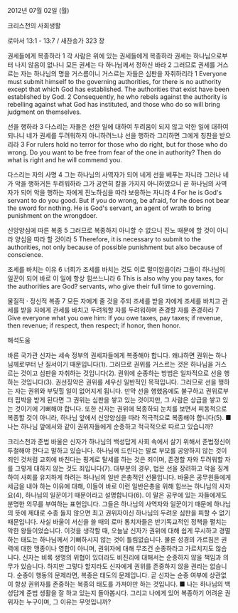 2012년 07월 02일 (월)

크리스천의 사회생활



로마서 13:1 - 13:7 / 새찬송가 323 장


권세들에게 복종하라
1 각 사람은 위에 있는 권세들에게 복종하라 권세는 하나님으로부터 나지 않음이 없나니 모든 권세는 다 하나님께서 정하신 바라 2 그러므로 권세를 거스르는 자는 하나님의 명을 거스름이니 거스르는 자들은 심판을 자취하리라
1 Everyone must submit himself to the governing authorities, for there is no authority except that which God has established. The authorities that exist have been established by God. 2 Consequently, he who rebels against the authority is rebelling against what God has instituted, and those who do so will bring judgment on themselves.

선을 행하라
3 다스리는 자들은 선한 일에 대하여 두려움이 되지 않고 악한 일에 대하여 되나니 네가 권세를 두려워하지 아니하려느냐 선을 행하라 그리하면 그에게 칭찬을 받으리라
3 For rulers hold no terror for those who do right, but for those who do wrong. Do you want to be free from fear of the one in authority? Then do what is right and he will commend you.

다스리는 자의 사명
4 그는 하나님의 사역자가 되어 네게 선을 베푸는 자니라 그러나 네가 악을 행하거든 두려워하라 그가 공연히 칼을 가지지 아니하였으니 곧 하나님의 사역자가 되어 악을 행하는 자에게 진노하심을 따라 보응하는 자니라
4 For he is God's servant to do you good. But if you do wrong, be afraid, for he does not bear the sword for nothing. He is God's servant, an agent of wrath to bring punishment on the wrongdoer.

신앙양심에 따른 복종
5 그러므로 복종하지 아니할 수 없으니 진노 때문에 할 것이 아니라 양심을 따라 할 것이라
5 Therefore, it is necessary to submit to the authorities, not only because of possible punishment but also because of conscience.

조세를 바치는 이유
6 너희가 조세를 바치는 것도 이로 말미암음이라 그들이 하나님의 일꾼이 되어 바로 이 일에 항상 힘쓰느니라
6 This is also why you pay taxes, for the authorities are God? servants, who give their full time to governing.

물질적 · 정신적 복종
7 모든 자에게 줄 것을 주되 조세를 받을 자에게 조세를 바치고 관세를 받을 자에게 관세를 바치고 두려워할 자를 두려워하며 존경할 자를 존경하라
7 Give everyone what you owe him: If you owe taxes, pay taxes; if revenue, then revenue; if respect, then respect; if honor, then honor.

해석도움





바른 국가관  신자는 세속 정부의 권세자들에게 복종해야 합니다. 왜냐하면 권위는 하나님께로부터 난 질서이기 때문입니다(1). 그러므로 권위를 거스르는 것은 하나님을 거스르는 것이고 심판을 자취하는 것입니다(2). 권위에 순종하는 방법은 일차적으로 선을 행하는 것입니다(3). 권선징악은 권위를 세우신 일반적인 목적입니다. 그러므로 선을 행하는 자는 권위와 부딪힐 일이 없어지게 됩니다. 만약 선을 행했음에도 불구하고 권위로부터 핍박을 받게 된다면 그 권위는 심판을 쌓고 있는 것이지만, 그 사람은 상급을 쌓고 있는 것이기에 기뻐해야 합니다. 또한 신자는 권위에 복종하되 눈치를 보면서 피동적으로 복종할 것이 아니라, 하나님 앞에서 신앙양심을 따라 적극적으로 복종해야 합니다(5).
■ 나는 하나님 앞에서와 같이 권위자들에게 순종하고 적극적으로 따르고 있습니까?

크리스천과 준법  바울은 신자가 하나님의 백성답게 사회 속에서 살기 위해서 준법정신이 투철해야 한다고 말하고 있습니다. 하나님께 드린다는 말로 부모를 공양하지 않는 것이 죄인 것처럼 교회에 바친다는 핑계로 탈세를 하는 것은 죄이며, 존경할 자와 두려워할 자를 그렇게 대하지 않는 것도 죄입니다(7). 대부분의 경우, 법은 선을 장려하고 악을 징계하여 사회를 유지하게 하려는 하나님의 일반 은총적인 선물입니다. 바울은 공무원들에게 세금을 내야 하는 이유에 대해, 이들이 바로 이런 일반은총을 위해 힘쓰는 하나님의 사자요(4), 하나님의 일꾼이기 때문이라고 설명합니다(6). 이 말은 공무에 있는 자들에게도 분명한 의무를 부여하는 표현입니다. 그들은 하나님의 사역자와 일꾼이기 때문에 하나님의 뜻에 제대로 수종 들지 않으면 최고 권위자이신 하나님의 두려운 심판을 피할 수 없기 때문입니다. 사실 바울이 서신을 쓸 때의 로마 통치자들은 반기독교적인 정책을 펼치는 악한 왕들이었습니다. 이것을 생각할 때, 오늘날 신자가 권위에 대해 쉽게 무시하고 경멸하는 태도는 하나님께서 기뻐하시지 않는 것이 틀림없습니다. 물론 성경의 가르침은 권력에 대한 맹종이나 영합이 아니며, 권위자에 대해 무조건 순종하라고 가르치지도 않습니다. 신자는 비록 생명의 위협이 있더라도 비진리에 대해서는 순종하지 않을 책임과 의무가 있습니다. 하지만 그렇다 할지라도 신자에게 권위를 존중하지 않을 권리는 없습니다. 순종이 행동의 문제라면, 복종은 태도의 문제입니다. 곧 신자는 순종 여부에 상관없이 항상 권위자를 존중하는 복종의 태도를 가져야만 하는 것입니다.
■ 나는 하나님의 백성답게 준법 생활을 잘 하고 있는지 돌아봅시다. 그리고 나에게 있어 복종하기 어려운 권위자는 누구이며, 그 이유는 무엇입니까?